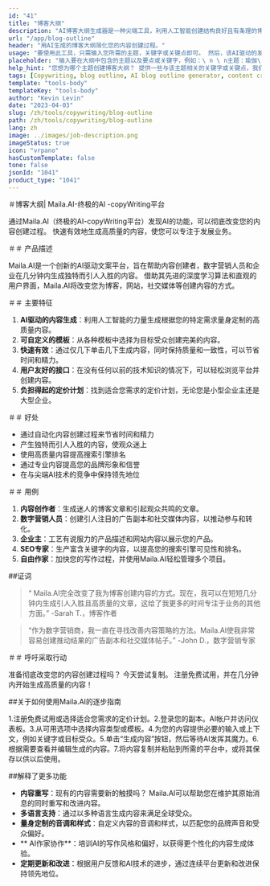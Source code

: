 ```yaml
---
id: "41"
title: "博客大纲"
description: "AI博客大纲生成器是一种尖端工具，利用人工智能创建结构良好且有条理的博客大纲。 这种功能强大的工具可以通过根据所选主题或关键字生成清晰的大纲来节省时间和精力，从而更容易计划和开发引人入胜的博客内容。"
url: "/app/blog-outline"
header: "用AI生成的博客大纲简化您的内容创建过程。"
usage: "要使用此工具，只需输入您所需的主题，关键字或关键点即可。 然后，该AI驱动的发电机将根据您的输入创建一个全面且结构良好的博客大纲。"
placeholder: "输入要在大纲中包含的主题以及要点或关键字，例如：\ n \ n主题：瑜伽\ n \ n关键点的好处：\ n \ n1。 提高灵活性\ n2。 增强心理重点\ n3。 减轻压力\ n \ n关键字：瑜伽，灵活性，心理重点，减轻压力"
help_hint: "您想为哪个主题创建博客大纲？ 提供一些与该主题相关的关键字或关键点，我们的AI将根据您的输入生成结构良好的博客大纲。 建议在博客文章中列出您要涵盖的要点。"
tags: [Copywriting, blog outline, AI blog outline generator, content creation]
template: "tools-body"
templateKey: "tools-body"
author: "Kevin Levin"
date: "2023-04-03"
slug: /zh/tools/copywriting/blog-outline
path: /zh/tools/copywriting/blog-outline
lang: zh
image: ../images/job-description.png
imageStatus: true
icon: "vrpano"
hasCustomTemplate: false
tone: false
jsonId: "1041"
product_type: "1041"
---
```


＃博客大纲| Maila.AI-终极的AI -copyWriting平台

通过Maila.AI（终极的AI-copyWriting平台）发现AI的功能，可以彻底改变您的内容创建过程。 快速有效地生成高质量的内容，使您可以专注于发展业务。

＃＃ 产品描述

Maila.AI是一个创新的AI驱动文案平台，旨在帮助内容创建者，数字营销人员和企业在几分钟内生成独特而引人入胜的内容。 借助其先进的深度学习算法和直观的用户界面，Maila.AI将改变您为博客，网站，社交媒体等创建内容的方式。

＃＃ 主要特征

1. **AI驱动的内容生成**：利用人工智能的力量生成根据您的特定需求量身定制的高质量内容。
2. **可自定义的模板**：从各种模板中选择为目标受众创建完美的内容。
3. **快速有效**：通过仅几下单击几下生成内容，同时保持质量和一致性，可以节省时间和精力。
4. **用户友好的接口**：在没有任何以前的技术知识的情况下，可以轻松浏览平台并创建内容。
5. **负担得起的定价计划**：找到适合您需求的定价计划，无论您是小型企业主还是大型企业。

＃＃ 好处

- 通过自动化内容创建过程来节省时间和精力
- 产生独特而引人入胜的内容，使观众迷上
- 使用高质量内容提高搜索引擎排名
- 通过专业内容提高您的品牌形象和信誉
- 在与尖端AI技术的竞争中保持领先地位

＃＃ 用例

1. **内容创作者**：生成迷人的博客文章和引起观众共鸣的文章。
2. **数字营销人员**：创建引人注目的广告副本和社交媒体内容，以推动参与和转化。
3. **企业主**：工艺有说服力的产品描述和网站内容以展示您的产品。
4. **SEO专家**：生产富含关键字的内容，以提高您的搜索引擎可见性和排名。
5. **自由作家**：加快您的写作过程，并使用Maila.AI轻松管理多个项目。

##证词

> “ Maila.AI完全改变了我为博客创建内容的方式。现在，我可以在短短几分钟内生成引人入胜且高质量的文章，这给了我更多的时间专注于业务的其他方面。” -Sarah T.，博客作者

> “作为数字营销商，我一直在寻找改善内容策略的方法。Maila.AI使我非常容易创建推动结果的广告副本和社交媒体帖子。” -John D.，数字营销专家

＃＃ 呼吁采取行动

准备彻底改变您的内容创建过程吗？ 今天尝试复制。 注册免费试用，并在几分钟内开始生成高质量的内容！

##关于如何使用Maila.AI的逐步指南

1.注册免费试用或选择适合您需求的定价计划。2.登录您的副本。AI帐户并访问仪表板。3.从可用选项中选择内容类型或模板。4.为您的内容提供必要的输入或上下文，例如关键字或目标受众。5.单击“生成内容”按钮，然后等待AI发挥其魔力。6.根据需要查看并编辑生成的内容。7.将内容复制并粘贴到所需的平台中，或将其保存以供以后使用。

##解释了更多功能

- **内容重写**：现有的内容需要新的触摸吗？ Maila.AI可以帮助您在维护其原始消息的同时重写和改进内容。
- **多语言支持**：通过以多种语言生成内容来满足全球受众。
- **量身定制的音调和样式**：自定义内容的音调和样式，以匹配您的品牌声音和受众偏好。
- ** AI作家协作**：培训AI的写作风格和偏好，以获得更个性化的内容生成体验。
- **定期更新和改进**：根据用户反馈和AI技术的进步，通过连续平台更新和改进保持领先地位。
